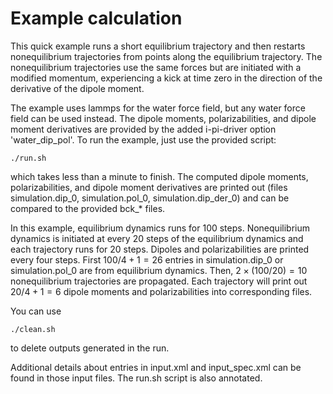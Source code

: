 # Example calculation
This quick example runs a short equilibrium trajectory and then restarts nonequilibrium trajectories from points along the equilibrium trajectory.
The nonequilibrium trajectories use the same forces but are initiated with a modified momentum, experiencing a kick at time zero in the direction of the derivative of the dipole moment.

The example uses lammps for the water force field, but any water force field can be used instead. The dipole moments, polarizabilities, and dipole moment derivatives are provided by
the added i-pi-driver option 'water\_dip\_pol'.
To run the example, just use the provided script:
```
./run.sh
```
which takes less than a minute to finish. The computed dipole moments, polarizabilities, and dipole moment derivatives are printed out (files simulation.dip\_0, simulation.pol\_0, simulation.dip\_der\_0) and can be compared to the provided bck\_\* files.

In this example, equilibrium dynamics runs for 100 steps. Nonequilibrium dynamics is initiated at every 20 steps of the equilibrium dynamics and each trajectory runs for 20 steps.
Dipoles and polarizabilities are printed every four steps. First $100/4 + 1 = 26$ entries in simulation.dip\_0 or simulation.pol\_0 are from equilibrium dynamics.
Then, $2 \times (100/20) = 10$ nonequilibrium trajectories are propagated. Each trajectory will print out $20 / 4 + 1 = 6$ dipole moments and polarizabilities into corresponding files.

You can use
```
./clean.sh
```
to delete outputs generated in the run.

Additional details about entries in input.xml and input\_spec.xml can be found in those input files. The run.sh script is also annotated.
